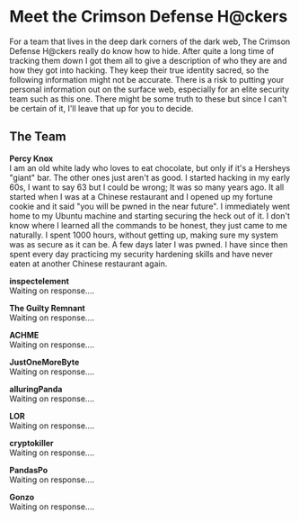 # Meet the Crimson Defense H@ckers
For a team that lives in the deep dark corners of the dark web, The Crimson Defense H@ckers really do know how to hide. After quite a long time of tracking them down I got them all to give a description of who they are and how they got into hacking. They keep their true identity sacred, so the following information might not be accurate. There is a risk to putting your personal information out on the surface web, especially for an elite security team such as this one. There might be some truth to these but since I can't be certain of it, I'll leave that up for you to decide. <br>

## The Team

<b>Percy Knox</b> <br>
I am an old white lady who loves to eat chocolate, but only if it's a Hersheys "giant" bar. The other ones just aren't as good. I started hacking in my early 60s, I want to say 63 but I could be wrong; It was so many years ago. It all started when I was at a Chinese restaurant and I opened up my fortune cookie and it said "you will be pwned in the near future". I immediately went home to my Ubuntu machine and starting securing the heck out of it. I don't know where I learned all the commands to be honest, they just came to me naturally. I spent 1000 hours, without getting up, making sure my system was as secure as it can be. A few days later I was pwned. I have since then spent every day practicing my security hardening skills and have never eaten at another Chinese restaurant again.<br>

<b>inspectelement</b><br>
Waiting on response.... <br>

<b>The Guilty Remnant</b><br>
Waiting on response.... <br>

<b>ACHME</b><br>
Waiting on response.... <br>

<b>JustOneMoreByte</b><br>
Waiting on response.... <br>

<b>alluringPanda</b><br>
Waiting on response.... <br>

<b>LOR</b><br>
Waiting on response.... <br>

<b>cryptokiller</b><br>
Waiting on response.... <br>

<b>PandasPo</b><br>
Waiting on response.... <br>

<b>Gonzo</b><br>
Waiting on response.... <br>
